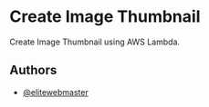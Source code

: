 
# Create Image Thumbnail

Create Image Thumbnail using AWS Lambda.


## Authors

- [@elitewebmaster](https://elitewebmaster.com)
